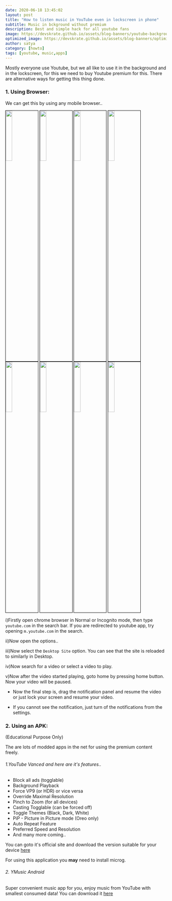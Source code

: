 ```yaml
---
date: 2020-06-18 13:45:02
layout: post
title: "How to listen music in YouTube even in lockscreen in phone"
subtitle: Music in bckground without premium
description: Best and simple hack for all youtube fans
image: https://devskrate.github.io/assets/blog-banners/youtube-background.jpg
optimized_image: https://devskrate.github.io/assets/blog-banners/optimized/youtube-background.webp
author: satya
category: [howto]
tags: [youtube, music,apps]
---
```


Mostly everyone use Youtube, but we all like to use it in the background and in the lockscreen, for this we need to buy Youtube premium for this. There are alternative ways for getting this thing done.

### 1. Using Browser:

We can get this by using any mobile browser..

<a href="https://devskrate.github.io/assets/images/google/youtube/youtube-background-1.jpg" data-lightbox="image-1" data-title="Open chrome and open youtube.com"><img width="20%" src="https://devskrate.github.io/assets/images/google/youtube/youtube-background-1.jpg" style = "border:1.5px solid black;display:inline" ></a>
<a href="https://devskrate.github.io/assets/images/google/youtube/youtube-background-2.jpg" data-lightbox="image-1" data-title="Click options"><img width="20%" src="https://devskrate.github.io/assets/images/google/youtube/youtube-background-2.jpg" style = "border:1.5px solid black;display:inline" ></a>
<a href="https://devskrate.github.io/assets/images/google/youtube/youtube-background-3.jpg" data-lightbox="image-1" data-title="Enable Desktop Site"><img width="20%" src="https://devskrate.github.io/assets/images/google/youtube/youtube-background-3.jpg" style = "border:1.5px solid black;display:inline" ></a>
<a href="https://devskrate.github.io/assets/images/google/youtube/youtube-background-4.jpg" data-lightbox="image-1" data-title="Open a video to play"><img width="20%" src="https://devskrate.github.io/assets/images/google/youtube/youtube-background-4.jpg" style = "border:1.5px solid black;display:inline" ></a>
<a href="https://devskrate.github.io/assets/images/google/youtube/youtube-background-5.jpg" data-lightbox="image-1" data-title="Press home button to get chrome to background"><img width="20%" src="https://devskrate.github.io/assets/images/google/youtube/youtube-background-5.jpg" style = "border:1.5px solid black;display:inline" ></a>
<a href="https://devskrate.github.io/assets/images/google/youtube/youtube-background-6.jpg" data-lightbox="image-1" data-title="Can resume using notification panel"><img width="20%" src="https://devskrate.github.io/assets/images/google/youtube/youtube-background-6.jpg" style = "border:1.5px solid black;display:inline" ></a>
<a href="https://devskrate.github.io/assets/images/google/youtube/youtube-background-7.jpg" data-lightbox="image-1" data-title="Can use it in lock screen"><img width="20%" src="https://devskrate.github.io/assets/images/google/youtube/youtube-background-7.jpg" style = "border:1.5px solid black;display:inline" ></a>
<a href="https://devskrate.github.io/assets/images/google/youtube/youtube-background-8.jpg" data-lightbox="image-1" data-title="If you cannot see notification, turn it on.."><img width="20%" src="https://devskrate.github.io/assets/images/google/youtube/youtube-background-8.jpg" style = "border:1.5px solid black;display:inline" ></a>

i)Firstly open chrome browser in Normal or Incognito mode, then type `youtube.com` in the search bar. If you are redirected to youtube app, try opening `m.youtube.com` in the search.

ii)Now open the options..

iii)Now select the `Desktop Site` option.
You can see that the site is reloaded to similarly in Desktop.

iv)Now search for a video or select a video to play.

v)Now after the video started playing, goto home by pressing home button. Now your video will be paused.

- Now the final step is, drag the notification panel and resume the video or just lock your screen and resume your video.

* If you cannot see the notification, just turn of the notifications from the settings.

### 2. Using an APK:

(Educational Purpose Only)

The are lots of modded apps in the net for using the premium content freely.

###### 1.YouTube Vanced and here are it's features..

- Block all ads (togglable)
- Background Playback
- Force VP9 (or HDR) or vice versa
- Override Maximal Resolution
- Pinch to Zoom (for all devices)
- Casting Togglable (can be forced off)
- Toggle Themes (Black, Dark, White)
- PiP - Picture in Picture mode (Oreo only)
- Auto Repeat Feature
- Preferred Speed and Resolution
- And many more coming..

You can goto it's official site and download the version suitable for your device [here](https://youtubevanced.com/)

For using this application you **may** need to install microg.

###### 2. YMusic Android

Super convenient music app for you, enjoy music from YouTube with smallest consumed data!
You can download it [here](https://ymusic.io/)

